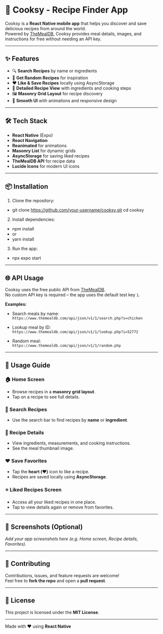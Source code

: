 # 🍳 Cooksy - Recipe Finder App

Cooksy is a **React Native mobile app** that helps you discover and save delicious recipes from around the world.  
Powered by [TheMealDB](https://www.themealdb.com/api.php), Cooksy provides meal details, images, and instructions for free without needing an API key.

---

## ✨ Features
- 🔍 **Search Recipes** by name or ingredients  
- 🎲 **Get Random Recipes** for inspiration  
- ❤️ **Like & Save Recipes** locally using AsyncStorage  
- 📖 **Detailed Recipe View** with ingredients and cooking steps  
- 🖼️ **Masonry Grid Layout** for recipe discovery  
- 🌙 **Smooth UI** with animations and responsive design  

---

## 🛠️ Tech Stack
- **React Native** (Expo)
- **React Navigation**
- **Reanimated** for animations
- **Masonry List** for dynamic grids
- **AsyncStorage** for saving liked recipes
- **TheMealDB API** for recipe data
- **Lucide Icons** for modern UI icons

---

## 📦 Installation

1. Clone the repository:
- git clone https://github.com/your-username/cooksy.git
cd cooksy

2. Install dependencies:
- npm install
- or
- yarn install

3. Run the app:
- npx expo start

---

## 🌐 API Usage
Cooksy uses the free public API from [TheMealDB](https://www.themealdb.com/).  
No custom API key is required – the app uses the default test key `1`.

**Examples:**
- Search meals by name:  
`https://www.themealdb.com/api/json/v1/1/search.php?s=chicken`

- Lookup meal by ID:  
`https://www.themealdb.com/api/json/v1/1/lookup.php?i=52772`

- Random meal:  
`https://www.themealdb.com/api/json/v1/1/random.php`

---

## 🚀 Usage Guide

### 🏠 Home Screen
- Browse recipes in a **masonry grid layout**.  
- Tap on a recipe to see full details.

### 🔎 Search Recipes
- Use the search bar to find recipes by **name** or **ingredient**.

### 📖 Recipe Details
- View ingredients, measurements, and cooking instructions.  
- See the meal thumbnail image.

### ❤️ Save Favorites
- Tap the **heart (❤️)** icon to like a recipe.  
- Recipes are saved locally using **AsyncStorage**.

### ⭐ Liked Recipes Screen
- Access all your liked recipes in one place.  
- Tap to view details again or remove from favorites.

---

## 📱 Screenshots (Optional)
_Add your app screenshots here (e.g. Home screen, Recipe details, Favorites)._

---

## 🤝 Contributing
Contributions, issues, and feature requests are welcome!  
Feel free to **fork the repo** and open a **pull request**.

---

## 📄 License
This project is licensed under the **MIT License**.

---

Made with ❤️ using **React Native**
